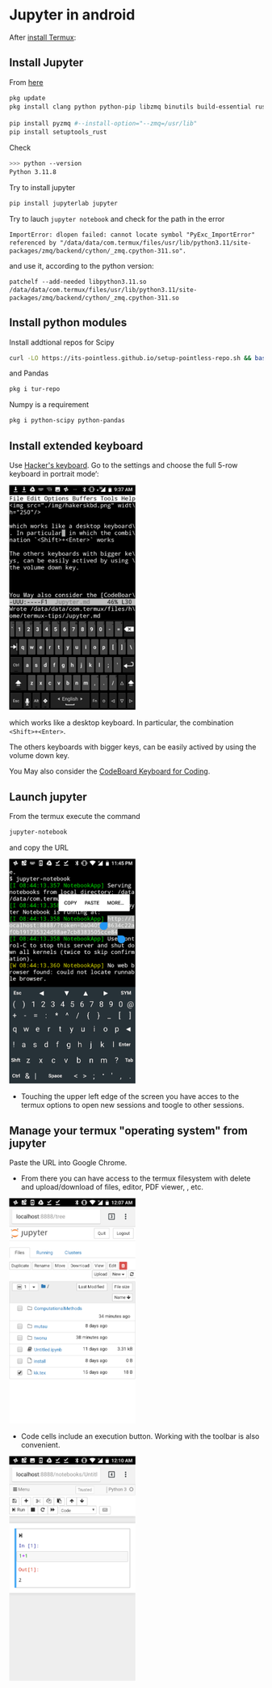 # Jupyter in android
After [install Termux](./termux.md):

## Install Jupyter
From [here](https://gist.github.com/volkbay/46150e9601d3411886c687fc575a4a1b)

```bash
pkg update
pkg install clang python python-pip libzmq binutils build-essential rust patchelf

pip install pyzmq #--install-option="--zmq=/usr/lib"
pip install setuptools_rust
```
Check
```bash
>>> python --version
Python 3.11.8
```
Try to install jupyter
```bash
pip install jupyterlab jupyter
```
Try to lauch `jupyter notebook` and check for the path in the error
```
ImportError: dlopen failed: cannot locate symbol "PyExc_ImportError" referenced by "/data/data/com.termux/files/usr/lib/python3.11/site-packages/zmq/backend/cython/_zmq.cpython-311.so".
```
and use it, according to the python version:
```
patchelf --add-needed libpython3.11.so /data/data/com.termux/files/usr/lib/python3.11/site-packages/zmq/backend/cython/_zmq.cpython-311.so
```

## Install python modules
Install addtional repos for Scipy
```bash
curl -LO https://its-pointless.github.io/setup-pointless-repo.sh && bash setup-pointless-repo.sh
```
and Pandas
```bash
pkg i tur-repo
```
Numpy is a requirement
```bash
pkg i python-scipy python-pandas
```



## Install extended keyboard
Use [Hacker's keyboard](https://github.com/klausw/hackerskeyboard). Go to the settings and choose the full 5-row keyboard in portrait mode‘:

<img src="./img/hackerskbd.png" width="250"/>

which works like a desktop keyboard. In particular,  the combination `<Shift>+<Enter>`.

The others keyboards with bigger keys, can be easily actived by using the volume down key.



You May also consider the [CodeBoard Keyboard for Coding](https://play.google.com/store/apps/details?id=com.gazlaws.codeboard&hl=en).

## Launch jupyter
From the termux execute the command
```bash
jupyter-notebook
```
and copy the URL

<img src="./img/jupyter.png" width="250"/>

* Touching the upper left edge of the screen you have acces to the termux options to open new sessions and toogle to other sessions. 
## Manage your termux "operating system" from jupyter
Paste the URL into Google Chrome. 
*  From there you can  have access to the termux filesystem with delete and upload/download of files, editor, PDF viewer, ,  etc.
<img src="./img/chrome1.png" width="250"/>

* Code cells include an execution button. Working with the toolbar is also convenient.
<img src="./img/chrome2.png" width="250"/>

